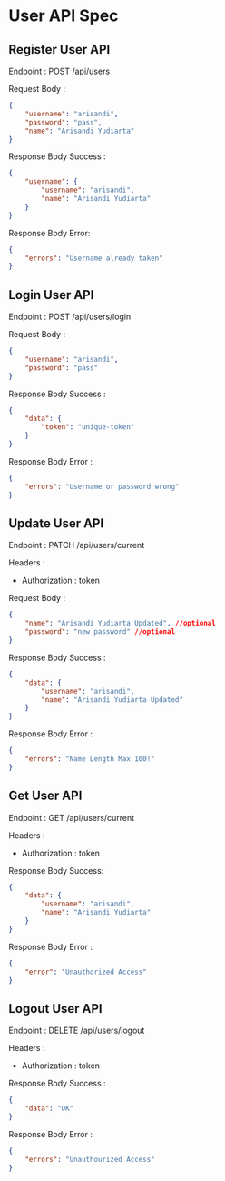 # User API Spec

## Register User API

Endpoint : POST /api/users

Request Body :

```json
{
    "username": "arisandi",
    "password": "pass",
    "name": "Arisandi Yudiarta"
}
```

Response Body Success :

```json
{
    "username": {
        "username": "arisandi",
        "name": "Arisandi Yudiarta"
    }
}
```

Response Body Error:

```json
{
    "errors": "Username already taken"
}
```

## Login User API

Endpoint : POST /api/users/login

Request Body :

```json
{
    "username": "arisandi",
    "password": "pass"
}
```

Response Body Success :

```json
{
    "data": {
        "token": "unique-token"
    }
}
```

Response Body Error :

```json
{
    "errors": "Username or password wrong"
}
```

## Update User API

Endpoint : PATCH /api/users/current

Headers :

-   Authorization : token

Request Body :

```json
{
    "name": "Arisandi Yudiarta Updated", //optional
    "password": "new password" //optional
}
```

Response Body Success :

```json
{
    "data": {
        "username": "arisandi",
        "name": "Arisandi Yudiarta Updated"
    }
}
```

Response Body Error :

```json
{
    "errors": "Name Length Max 100!"
}
```

## Get User API

Endpoint : GET /api/users/current

Headers :

-   Authorization : token

Response Body Success:

```json
{
    "data": {
        "username": "arisandi",
        "name": "Arisandi Yudiarta"
    }
}
```

Response Body Error :

```json
{
    "error": "Unauthorized Access"
}
```

## Logout User API

Endpoint : DELETE /api/users/logout

Headers :

-   Authorization : token

Response Body Success :

```json
{
    "data": "OK"
}
```

Response Body Error :

```json
{
    "errors": "Unauthourized Access"
}
```
